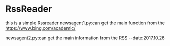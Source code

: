 # RssReader
this is a simple Rssreader
newsagent1.py:can get the main function from the https://www.bing.com/academic/

newsagent2.py:can get the main information from the RSS
--date:2017.10.26